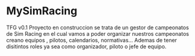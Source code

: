 # MySimRacing
TFG v0.1
Proyecto  en construccion se  trata de un gestor de campeonatos de Sim Racing en el cual vamos a poder organizar  nuestros campeonatos creano equipos , pilotos, calendarios, normativas...
Ademas de tener disitintos roles ya sea como organizador, piloto o jefe de equipo.
